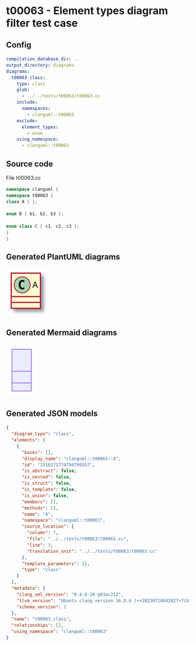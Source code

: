 # t00063 - Element types diagram filter test case
## Config
```yaml
compilation_database_dir: ..
output_directory: diagrams
diagrams:
  t00063_class:
    type: class
    glob:
      - ../../tests/t00063/t00063.cc
    include:
      namespaces:
        - clanguml::t00063
    exclude:
      element_types:
        - enum
    using_namespace:
      - clanguml::t00063
```
## Source code
File t00063.cc
```cpp
namespace clanguml {
namespace t00063 {
class A { };

enum B { b1, b2, b3 };

enum class C { c1, c2, c3 };
}
}
```
## Generated PlantUML diagrams
![t00063_class](./t00063_class.svg "Element types diagram filter test case")
## Generated Mermaid diagrams
![t00063_class](./t00063_class_mermaid.svg "Element types diagram filter test case")
## Generated JSON models
```json
{
  "diagram_type": "class",
  "elements": [
    {
      "bases": [],
      "display_name": "clanguml::t00063::A",
      "id": "1518171774798799557",
      "is_abstract": false,
      "is_nested": false,
      "is_struct": false,
      "is_template": false,
      "is_union": false,
      "members": [],
      "methods": [],
      "name": "A",
      "namespace": "clanguml::t00063",
      "source_location": {
        "column": 7,
        "file": "../../tests/t00063/t00063.cc",
        "line": 3,
        "translation_unit": "../../tests/t00063/t00063.cc"
      },
      "template_parameters": [],
      "type": "class"
    }
  ],
  "metadata": {
    "clang_uml_version": "0.4.0-28-g03ac212",
    "llvm_version": "Ubuntu clang version 16.0.6 (++20230710042027+7cbf1a259152-1~exp1~20230710162048.105)",
    "schema_version": 1
  },
  "name": "t00063_class",
  "relationships": [],
  "using_namespace": "clanguml::t00063"
}
```
